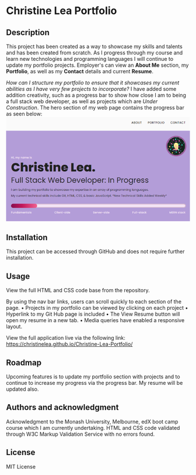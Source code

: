 # Christine Lea Portfolio

## Description

This project has been created as a way to showcase my skills and talents and has
been created from scratch. As I progress through my course and learn new
technologies and programming languages I will continue to update my portfolio
projects. Employer's can view an **About Me** section, my **Portfolio**, as well
as my **Contact** details and current **Resume**.

_How can I structure my portfolio to ensure that it showcases my current
abilities as I have very few projects to incorporate?_ I have added some
addition creativity, such as a progress bar to show how close I am to being a
full stack web developer, as well as projects which are _Under Construction_.
The hero section of my web page contains the progress bar as seen below: ![Web page hero section](./assets/images/page-sample.png)

## Installation

This project can be accessed through GitHub and does not require further
installation.

## Usage

View the full HTML and CSS code base from the repository.

By using the nav bar links, users can scroll quickly to each section of the
page. • Projects in my portfolio can be viewed by clicking on each project •
Hyperlink to my Git Hub page is included • The View Resume button will open my
resume in a new tab. • Media queries have enabled a responsive layout.

View the full application live via the following link:
https://christinelea.github.io/Christine-Lea-Portfolio/

## Roadmap

Upcoming features is to update my portfolio section with projects and to
continue to increase my progress via the progress bar. My resume will be updated
also. 

## Authors and acknowledgment

Acknowledgment to the Monash University, Melbourne, edX boot camp course which I
am currently undertaking.
HTML and CSS code validated through W3C Markup Validation Service with no errors found.

## License

MIT License
